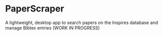 # PaperScraper
A lightweight, desktop app to search papers on the Inspires database and manage Bibtex entries (WORK IN PROGRESS)
